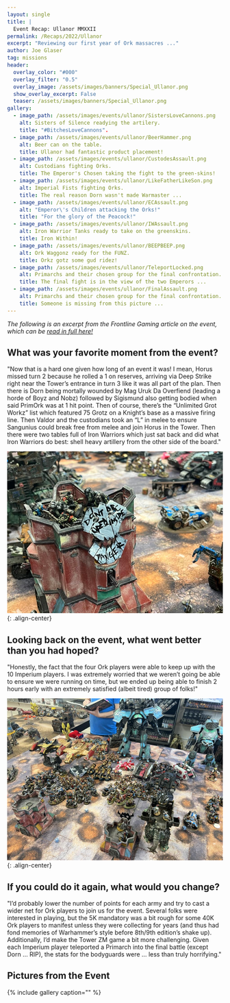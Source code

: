 ```yaml
---
layout: single
title: |
  Event Recap: Ullanor MMXXII
permalink: /Recaps/2022/Ullanor
excerpt: "Reviewing our first year of Ork massacres ..." 
author: Joe Glaser
tag: missions
header:
  overlay_color: "#000"
  overlay_filter: "0.5"
  overlay_image: /assets/images/banners/Special_Ullanor.png
  show_overlay_excerpt: False
  teaser: /assets/images/banners/Special_Ullanor.png
gallery:
  - image_path: /assets/images/events/ullanor/SistersLoveCannons.png
    alt: Sisters of Silence readying the artilery.
    title: "#BitchesLoveCannons".
  - image_path: /assets/images/events/ullanor/BeerHammer.png
    alt: Beer can on the table.
    title: Ullanor had fantastic product placement!
  - image_path: /assets/images/events/ullanor/CustodesAssault.png
    alt: Custodians fighting Orks.
    title: The Emperor's Chosen taking the fight to the green-skins!
  - image_path: /assets/images/events/ullanor/LikeFatherLikeSon.png
    alt: Imperial Fists fighting Orks.
    title: The real reason Dorn wasn't made Warmaster ...
  - image_path: /assets/images/events/ullanor/ECAssault.png
    alt: "Emperor\'s Children attacking the Orks!" 
    title: "For the glory of the Peacock!"
  - image_path: /assets/images/events/ullanor/IWAssault.png
    alt: Iron Warrior Tanks ready to take on the greenskins.
    title: Iron Within!
  - image_path: /assets/images/events/ullanor/BEEPBEEP.png
    alt: Ork Waggonz ready for the FUNZ.
    title: Orkz gotz some gud ridez!
  - image_path: /assets/images/events/ullanor/TeleportLocked.png
    alt: Primarchs and their chosen group for the final confrontation.
    title: The final fight is in the view of the two Emperors ...
  - image_path: /assets/images/events/ullanor/FinalAssault.png
    alt: Primarchs and their chosen group for the final confrontation.
    title: Someone is missing from this picture ...
---
```


*The following is an excerpt from the Frontline Gaming article on the event, which can be [read in full here!](https://frontlinegaming.org/2022/11/14/horus-heresy-ullanor-scenario-interview/)*

## What was your favorite moment from the event?
"Now that is a hard one given how long of an event it was! I mean, Horus missed turn 2 because he rolled a 1 on reserves, arriving via Deep Strike right near the Tower’s entrance in turn 3 like it was all part of the plan. Then there is Dorn being mortally wounded by Mag Uruk Da Overfiend (leading a horde of Boyz and Nobz) followed by Sigismund also getting bodied when said PrimOrk was at 1 hit point. Then of course, there’s the “Unlimited Grot Workz” list which featured 75 Grotz on a Knight’s base as a massive firing line. Then Valdor and the custodians took an “L” in melee to ensure Sangunius could break free from melee and join Horus in the Tower. Then there were two tables full of Iron Warriors which just sat back and did what Iron Warriors do best: shell heavy artillery from the other side of the board."

![image-center](/assets/images/events/ullanor/DontOrk.png){: .align-center}

## Looking back on the event, what went better than you had hoped?
"Honestly, the fact that the four Ork players were able to keep up with the 10 Imperium players. I was extremely worried that we weren’t going be able to ensure we were running on time, but we ended up being able to finish 2 hours early with an extremely satisfied (albeit tired) group of folks!"

![image-center](/assets/images/events/ullanor/CenterTable.png){: .align-center}

## If you could do it again, what would you change?
"I’d probably lower the number of points for each army and try to cast a wider net for Ork players to join us for the event. Several folks were interested in playing, but the 5K mandatory was a bit rough for some 40K Ork players to manifest unless they were collecting for years (and thus had fond memories of Warhammer’s style before 8th/9th edition’s shake up). Additionally, I’d make the Tower ZM game a bit more challenging. Given each Imperium player teleported a Primarch into the final battle (except Dorn … RIP), the stats for the bodyguards were … less than truly horrifying."

## Pictures from the Event

{% include gallery caption="" %}